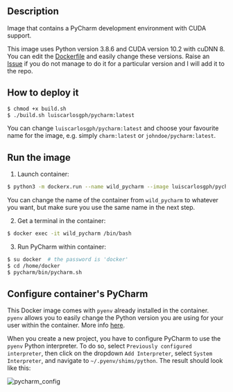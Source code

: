 Description
-----------

Image that contains a PyCharm development environment with CUDA support.

This image uses Python version 3.8.6 and CUDA version 10.2 with cuDNN 8. You can edit the [Dockerfile](https://github.com/luiscarlosgph/docker-templates/blob/main/pycharm/Dockerfile) and easily change these versions. Raise an [Issue](https://github.com/luiscarlosgph/docker-templates/issues) if you do not manage to do it for a particular version and I will add it to the repo.

How to deploy it
----------------
```bash
$ chmod +x build.sh
$ ./build.sh luiscarlosgph/pycharm:latest
```
You can change `luiscarlosgph/pycharm:latest` and choose your favourite name for the image, e.g. simply `charm:latest` or `johndoe/pycharm:latest`.

Run the image
-------------

<!--
1. Install **dockerx** following the instructions [here](https://github.com/luiscarlosgph/dockerx#install-using-pip). This is necessary to run the PyCharm GUI within the container without hassle. 
-->

1. Launch container: 
```bash
$ python3 -m dockerx.run --name wild_pycharm --image luiscarlosgph/pycharm:latest --nvidia 1 --command 'sleep infinity'
```
You can change the name of the container from `wild_pycharm` to whatever you want, but make sure you use the same name in the next step.

2. Get a terminal in the container:
```bash
$ docker exec -it wild_pycharm /bin/bash 
```

3. Run PyCharm within container: 
```bash
$ su docker  # the password is 'docker'
$ cd /home/docker
$ pycharm/bin/pycharm.sh
```

Configure container's PyCharm
-----------------------------

This Docker image comes with `pyenv` already installed in the container. `pyenv` allows you to easily change the Python version you are using for your user within the container. More info [here](https://github.com/luiscarlosgph/how-to/tree/main/pyenv).

When you create a new project, you have to configure PyCharm to use the `pyenv` Python interpreter. To do so, select `Previously configured interpreter`, then click on the dropdown `Add Interpreter`, select `System Interpreter`, and navigate to `~/.pyenv/shims/python`. The result should look like this:

![pycharm_config](https://user-images.githubusercontent.com/3996630/192641199-f43e0a9e-d44f-4c7c-9669-1e73cffc7a65.png)
